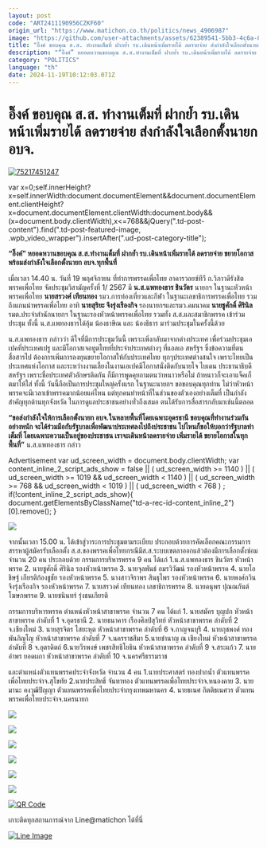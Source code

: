 ```yaml
---
layout: post
code: "ART2411190956CZKF60"
origin_url: "https://www.matichon.co.th/politics/news_4906987"
image: "https://github.com/user-attachments/assets/62389541-5bb3-4c6a-81ea-1cf4366f9c40"
title: "อิ๊งค์ ขอบคุณ ส.ส. ทำงานเต็มที่ ฝากย้ำ รบ.เดินหน้าเพิ่มรายได้ ลดรายจ่าย ส่งกำลังใจเลือกตั้งนายกอบจ."
description: "“อิ๊งค์” หยอดหวานขอบคุณ ส.ส.ทำงานเต็มที่ ฝากย้ำ รบ.เดินหน้าเพิ่มรายได้ ลดรายจ่าย ขยายโอกาส พร้อมส่งกำลังใจเลือกตั้งนายก อบจ.ทุกพื้นที่"
category: "POLITICS"
language: "th"
date: 2024-11-19T10:12:03.071Z
---
```


# อิ๊งค์ ขอบคุณ ส.ส. ทำงานเต็มที่ ฝากย้ำ รบ.เดินหน้าเพิ่มรายได้ ลดรายจ่าย ส่งกำลังใจเลือกตั้งนายกอบจ.

[![](https://www.matichon.co.th/wp-content/uploads/2024/11/75217451247.jpg "75217451247")](https://www.matichon.co.th/wp-content/uploads/2024/11/75217451247.jpg)

var x=0;self.innerHeight?x=self.innerWidth:document.documentElement&&document.documentElement.clientHeight?x=document.documentElement.clientWidth:document.body&&(x=document.body.clientWidth),x<=768&&jQuery(".td-post-content").find(".td-post-featured-image, .wpb\_video\_wrapper").insertAfter(".ud-post-category-title");

**“อิ๊งค์” หยอดหวานขอบคุณ ส.ส.ทำงานเต็มที่ ฝากย้ำ รบ.เดินหน้าเพิ่มรายได้ ลดรายจ่าย ขยายโอกาส พร้อมส่งกำลังใจเลือกตั้งนายก อบจ.ทุกพื้นที่**

เมื่อเวลา 14.40 น. วันที่ 19 พฤศจิกายน ที่ทำการพรรคเพื่อไทย อาคารวอยซ์ทีวี ถ.วิภาวดีรังสิต พรรคเพื่อไทย จัดประชุมวิสามัญครั้งที่ 1/ 2567 มี **น.ส.แพทองธาร ชินวัตร** นายกฯ ในฐานะหัวหน้าพรรคเพื่อไทย **นายสรวงศ์ เทียนทอง** รมว.การท่องเที่ยวและกีฬา ในฐานะเลขาธิการพรรคเพื่อไทย รวมถึงแกนนำพรรคเพื่อไทย อาทิ **นายสุริยะ จึงรุ่งเรืองกิจ** รองนายกฯและรมว.คมนาคม **นายชูศักดิ์ ศิรินิล** รมต.ประจำสำนักนายกฯ ในฐานะรองหัวหน้าพรรคเพื่อไทย รวมทั้ง ส.ส.และสมาชิกพรรค เข้าร่วมประชุม ทั้งนี้ น.ส.แพทองธารได้อุ้ม น้องธาษิณ และ น้องธิธาร มาร่วมประชุมในครั้งนี้ด้วย

น.ส.แพทองธาร กล่าวว่า ดีใจที่มีการประชุมวันนี้ เพราะเพิ่งกลับมาจากต่างประเทศ เพื่อร่วมประชุมเอเปคที่ประเทศเปรู และมีโอกาสเจอทูตไทยที่ประจำประเทศต่างๆ ที่แอลเอ สหรัฐฯ ซึ่งข้อความที่ตนสื่อสารไป ต้องการเพิ่มการลงทุนขยายโอกาสให้กับประเทศไทย ทุกๆประเทศต่างสนใจ เพราะไทยเป็นประเทศแห่งโอกาส และระหว่างงานเลี้ยงในงานเอเปคมีโอกาสนั่งติดกับนายโจ ไบเดน ประธานาธิบดีสหรัฐฯ เพราะชื่อประเทศตัวอักษรติดกัน ก็มีการพูดคุยถามตนว่าหนาวหรือไม่ ถ้าหนาวก็จะเอาแจ็คเก็ตมาให้ใส่ ทั้งนี้ วันนี้ถือเป็นการประชุมใหญ่ครั้งแรก ในฐานะนายกฯ ขอขอบคุณทุกท่าน ไม่ว่าหัวหน้าพรรคจะมีเวลาเข้าพรรคมากน้อยแค่ไหน แต่ทุกคนทำหน้าที่ในส่วนของตัวเองอย่างเต็มที่ เป็นกำลังสำคัญทุกด้านทุกจังหวัด ในการดูแลประชาชนอย่างทั่วถึงเสมอ ตนได้รับการสื่อสารกลับมาเช่นนี้ตลอด

**“ขอส่งกำลังใจให้การเลือกตั้งนายก อบจ.ในหลายพื้นที่โดยเฉพาะอุดรธานี ขอบคุณที่ทำงานร่วมกันอย่างหนัก จะได้ร่วมมือกับรัฐบาลเพื่อพัฒนาประเทศลงไปถึงประชาชน ไปไหนก็ขอให้บอกว่ารัฐบาลทำเต็มที่ โดยเฉพาะความเป็นอยู่ของประชาชน เราจะเดินหน้าลดรายจ่าย เพิ่มรายได้ ขยายโอกาสในทุกพื้นที่”** น.ส.แพทองธาร กล่าว

Advertisement var ud\_screen\_width = document.body.clientWidth; var content\_inline\_2\_script\_ads\_show = false || ( ud\_screen\_width >= 1140 ) || ( ud\_screen\_width >= 1019 && ud\_screen\_width < 1140 ) || ( ud\_screen\_width >= 768 && ud\_screen\_width < 1019 ) || ( ud\_screen\_width < 768 ) ; if(!content\_inline\_2\_script\_ads\_show){ document.getElementsByClassName("td-a-rec-id-content\_inline\_2")\[0\].remove(); }

![](https://www.matichon.co.th/wp-content/uploads/2024/11/S__1196165_0.jpg)

จากนั้นเวลา 15.00 น. ได้เข้าสู่วาระการประชุมตามระเบียบ ประกอบด้วยการคัดเลือกคณะกรรมการสรรหาผู้สมัครรับเลือกตั้ง ส.ส.ของพรรคเพื่อไทยกรณีมีส.ส.ระบบเขตลาออกแล้วต้องมีการเลือกตั้งซ่อม จำนวน 20 คน ประกอบด้วย กรรมการบริหารพรรค 9 คน ได้แก่ 1.น.ส.แพทองธาร ชินวัตร หัวหน้าพรรค 2. นายชูศักดิ์ ศิรินิล รองหัวหน้าพรรค 3. นายจุลพันธ์ อมรวิวัฒน์ รองหัวหน้าพรรค 4. นายโอชิษฐ์ เกียรติก้องชูชัย รองหัวหน้าพรรค 5. นางสาวจิราพร สินธุไพร รองหัวหน้าพรรค 6. นายพงศ์กวิน จึงรุ่งเรืองกิจ รองหัวหน้าพรรค 7. นายสรวงศ์ เทียนทอง เลขาธิการพรรค 8. นายดนุพร ปุณณกันต์ โฆษกพรรค 9. นายชนินทร์ รุ่งธนเกียรติ

กรรมการบริหารพรรค ตำแหน่งหัวหน้าสาขาพรรค จำนวน 7 คน ได้แก่ 1. นายสมัคร บุญปก หัวหน้าสาขาพรรค ลำดับที่ 1 จ.อุดรธานี 2. นายธนาคาร เรืองศิลป์สุวิทย์ หัวหน้าสาขาพรรค ลำดับที่ 2 จ.เชียงใหม่ 3. นายสุรจิตร ไสยะหุต หัวหน้าสาขาพรรค ลำดับที่ 6 จ.กาญจนบุรี 4. นายภุชพงศ์ ทองพันภิญโญ หัวหน้าสาขาพรรค ลำดับที่ 7 จ.นครราชสีมา 5.นายชำนาญ ณ เชียงใหม่ หัวหน้าสาขาพรรค ลำดับที่ 8 จ.อุตรดิตถ์ 6.นายวีรพงษ์ เพชรสิทธิโยธิน หัวหน้าสาขาพรรค ลำดับที่ 9 จ.สระแก้ว 7. นายอำพร ยอดผกา หัวหน้าสาขาพรรค ลำดับที่ 10 จ.นครศรีธรรมราช

และตำแหน่งตัวแทนพรรคประจำจังหวัด จำนวน 4 คน 1.นายประศาสตร์ ทองปากน้ำ ตัวแทนพรรคเพื่อไทยประจำจ.สุโขทัย 2.นายประสิทธิ์ จันทาทอง ตัวแทนพรรคเพื่อไทยประจำจ.หนองคาย 3. นายมานะ คงวุฒิปัญญา ตัวแทนพรรคเพื่อไทยประจำกรุงเทพมหานคร 4. นายธเนศ กิตติธเนศวร ตัวแทนพรรคเพื่อไทยประจำจ.นครนายก

![](https://www.matichon.co.th/wp-content/uploads/2024/11/8166C9A5-8832-435B-9268-4149E6B7EE19.jpg)

![](https://www.matichon.co.th/wp-content/uploads/2024/11/DB718015-1509-450A-84B0-A8110C6E1B1E_0.jpg)

![](https://www.matichon.co.th/wp-content/uploads/2024/11/S__1196167_0.jpg)

![](https://www.matichon.co.th/wp-content/uploads/2024/11/S__1196171.jpg)

![](https://www.matichon.co.th/wp-content/uploads/2024/11/S__1196173.jpg)

![](https://www.matichon.co.th/wp-content/uploads/2024/11/S__1196220.jpg)

[![QR Code](https://www.matichon.co.th/wp-content/uploads/2023/07/wob1371z.jpg)](https://lin.ee/ht0nDxX)

เกาะติดทุกสถานการณ์จาก Line@matichon ได้ที่นี่

[![Line Image](https://www.matichon.co.th/wp-content/uploads/2023/07/th.png)](https://lin.ee/ht0nDxX)